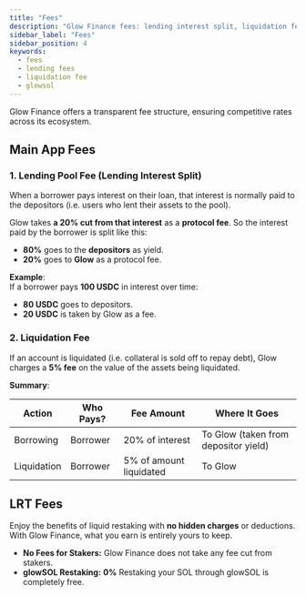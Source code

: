 ```yaml
---
title: "Fees"
description: "Glow Finance fees: lending interest split, liquidation fee, and restaking fees for glowSOL."
sidebar_label: "Fees"
sidebar_position: 4
keywords:
  - fees
  - lending fees
  - liquidation fee
  - glowsol
---
```


Glow Finance offers a transparent fee structure, ensuring competitive rates across its ecosystem.

## Main App Fees

### 1. Lending Pool Fee (Lending Interest Split)

When a borrower pays interest on their loan, that interest is normally paid to the depositors (i.e. users who lent their assets to the pool).

Glow takes **a 20% cut from that interest** as a **protocol fee**. So the interest paid by the borrower is split like this:

- **80%** goes to the **depositors** as yield.
- **20%** goes to **Glow** as a protocol fee.

**Example**:  
If a borrower pays **100 USDC** in interest over time:

- **80 USDC** goes to depositors.
- **20 USDC** is taken by Glow as a fee.

### 2. Liquidation Fee

If an account is liquidated (i.e. collateral is sold off to repay debt), Glow charges a **5% fee** on the value of the assets being liquidated.

**Summary**:

| Action      | Who Pays? | Fee Amount              | Where It Goes                        |
| ----------- | --------- | ----------------------- | ------------------------------------ |
| Borrowing   | Borrower  | 20% of interest         | To Glow (taken from depositor yield) |
| Liquidation | Borrower  | 5% of amount liquidated | To Glow                              |

## LRT Fees

Enjoy the benefits of liquid restaking with **no hidden charges** or deductions. With Glow Finance, what you earn is entirely yours to keep.

- **No Fees for Stakers:** Glow Finance does not take any fee cut from stakers.
- **glowSOL Restaking:** **0%** Restaking your SOL through glowSOL is completely free.
